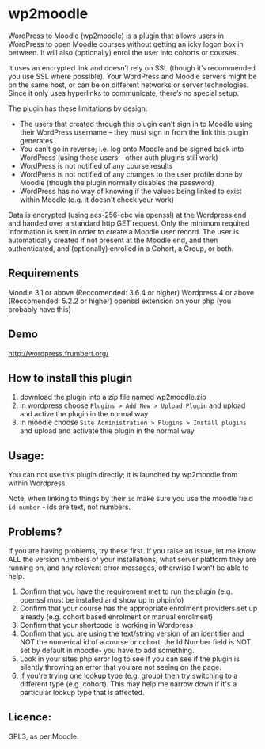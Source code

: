 wp2moodle
=========

WordPress to Moodle (wp2moodle) is a plugin that allows users in WordPress to open Moodle courses without getting an icky logon box in between. It will also (optionally) enrol the user into cohorts or courses.

It uses an encrypted link and doesn’t rely on SSL (though it’s recommended you use SSL where possible). Your WordPress and Moodle servers might be on the same host, or can be on different networks or server technologies. Since it only uses hyperlinks to communicate, there’s no special setup.

The plugin has these limitations by design:

- The users that created through this plugin can’t sign in to Moodle using their WordPress username – they must sign in from the link this plugin generates.
- You can’t go in reverse; i.e. log onto Moodle and be signed back into WordPress (using those users – other auth plugins still work)
- WordPress is not notified of any course results
- WordPress is not notified of any changes to the user profile done by Moodle (though the plugin normally disables the password)
- WordPress has no way of knowing if the values being linked to exist within Moodle (e.g. it doesn't check your work)

Data is encrypted (using aes-256-cbc via openssl) at the Wordpress end and handed over a standard http GET request. Only the minimum required information is sent in order to create a Moodle user record. The user is automatically created if not present at the Moodle end, and then authenticated, and (optionally) enrolled in a Cohort, a Group, or both.

Requirements
------------
Moodle 3.1 or above (Reccomended: 3.6.4 or higher)
Wordpress 4 or above (Reccomended: 5.2.2 or higher)
openssl extension on your php (you probably have this)

Demo
-----
http://wordpress.frumbert.org/

How to install this plugin
---------------------

1. download the plugin into a zip file named wp2moodle.zip
2. in wordpress choose `Plugins > Add New > Upload Plugin` and upload and active the plugin in the normal way
3. in moodle choose `Site Administration > Plugins > Install plugins` and upload and activate thie plugin in the normal way


Usage:
------
You can not use this plugin directly; it is launched by wp2moodle from within Wordpress.

Note, when linking to things by their `id` make sure you use the moodle field `id number` - ids are text, not numbers.

Problems?
---------
If you are having problems, try these first. If you raise an issue, let me know ALL the version numbers of your installations, what server platform they are running on, and any relevent error messages, otherwise I won't be able to help.

1. Confirm that you have the requirement met to run the plugin (e.g. openssl must be installed and show up in phpinfo)
2. Confirm that your course has the appropriate enrolment providers set up already (e.g. cohort based enrolment or manual enrolment)
3. Confirm that your shortcode is working in Wordpress
4. Confirm that you are using the text/string version of an identifier and NOT the numerical id of a course or cohort. the Id Number field is NOT set by default in moodle- you have to add something.
5. Look in your sites php error log to see if you can see if the plugin is silently throwing an error that you are not seeing on the page.
6. If you're trying one lookup type (e.g. group) then try switching to a different type (e.g. cohort). This may help me narrow down if it's a particular lookup type that is affected.

Licence:
--------
GPL3, as per Moodle.

